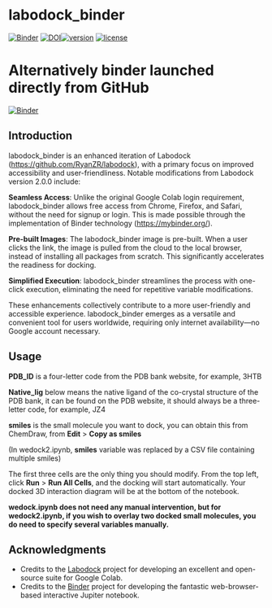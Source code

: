 # labodock_binder
[![Binder](https://mybinder.org/badge_logo.svg)](https://mybinder.org/v2/zenodo/10.5281/zenodo.10203208/?labpath=wedock.ipynb)  [![DOI](https://zenodo.org/badge/DOI/10.5281/zenodo.10202646.svg)](https://doi.org/10.5281/zenodo.10202646)[![version](https://img.shields.io/badge/version-0.0.1-orange)](https://github.com/quantaosun/labodock_binder/releases)
[![license](https://img.shields.io/badge/license-MIT-yellow)](https://github.com/quantaosun/labodock_binder/blob/main/LICENSE)

# Alternatively binder launched directly from GitHub
[![Binder](https://mybinder.org/badge_logo.svg)](https://mybinder.org/v2/gh/quantaosun/labodock_binder/HEAD?labpath=wedock.ipynb)


## Introduction
labodock_binder is an enhanced iteration of Labodock (https://github.com/RyanZR/labodock), with a primary focus on improved accessibility and user-friendliness. Notable modifications from Labodock version 2.0.0 include:

**Seamless Access**: Unlike the original Google Colab login requirement, labodock_binder allows free access from Chrome, Firefox, and Safari, without the need for signup or login. This is made possible through the implementation of Binder technology (https://mybinder.org/).

**Pre-built Images**: The labodock_binder image is pre-built. When a user clicks the link, the image is pulled from the cloud to the local browser, instead of installing all packages from scratch. This significantly accelerates the readiness for docking.

**Simplified Execution**: labodock_binder streamlines the process with one-click execution, eliminating the need for repetitive variable modifications.

These enhancements collectively contribute to a more user-friendly and accessible experience. labodock_binder emerges as a versatile and convenient tool for users worldwide, requiring only internet availability—no Google account necessary.

## Usage
**PDB_ID** is a four-letter code from the PDB bank website, for example, 3HTB

**Native_lig** below means the native ligand of the co-crystal structure of the PDB bank, it can be found on the PDB website, it should always be a three-letter code, for example, JZ4

**smiles** is the small molecule you want to dock, you can obtain this from ChemDraw, from **Edit** > **Copy as smiles**

(In wedock2.ipynb, **smiles** variable was replaced by a CSV file containing multiple smiles)

The first three cells are the only thing you should modify. From the top left, click **Run** > **Run All Cells**, and the docking will start automatically. Your docked 3D interaction diagram will be at the bottom of the notebook.

**wedock.ipynb does not need any manual intervention, but for wedock2.ipynb, if you wish to overlay two docked small molecules, you do need to specify several variables manually.**

## Acknowledgments

- Credits to the [Labodock](https://github.com/RyanZR/labodock) project for developing an excellent and open-source suite for Google Colab.
- Credits to the [Binder](https://mybinder.org/) project for developing the fantastic web-browser-based interactive Jupiter notebook.
